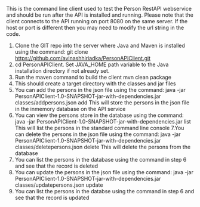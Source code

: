 This is the command line client used to test the Person RestAPI webservice and should be
run after the API is installed and running. Please note that the client connects to the API running on port 8080 on the same server. If the host or port is different then you may need to modify the url string in the code. 
1. Clone the GIT repo into the server where Java and Maven is installed using the command:
git clone https://github.com/avinashhiriadka/PersonAPIClient.git
2. cd PersonAPIClient. Set JAVA_HOME path variable to the Java installation directory if not already set.
3. Run the maven command to build the client
mvn clean package
4. This should create a target directory with the classes and jar files
5. You can add the persons in the json file using the command:
java -jar PersonAPIClient-1.0-SNAPSHOT-jar-with-dependencies.jar classes/addpersons.json add
This will store the persons in the json file in the inmemory database on the API service
6. You can view the persons store in the database using the command:
java -jar PersonAPIClient-1.0-SNAPSHOT-jar-with-dependencies.jar list
This will list the persons in the standard command line console
7.You can delete the persons in the json file using the command:
java -jar PersonAPIClient-1.0-SNAPSHOT-jar-with-dependencies.jar classes/deletepersons.json delete
This will delete the persons from the database
8. You can list the persons in the database using the command in step 6 and see that the record is deleted
9. You can update the persons in the json file using the command:
java -jar PersonAPIClient-1.0-SNAPSHOT-jar-with-dependencies.jar classes/updatepersons.json update
10. You can list the persons in the databse using the command in step 6 and see that the record is updated

